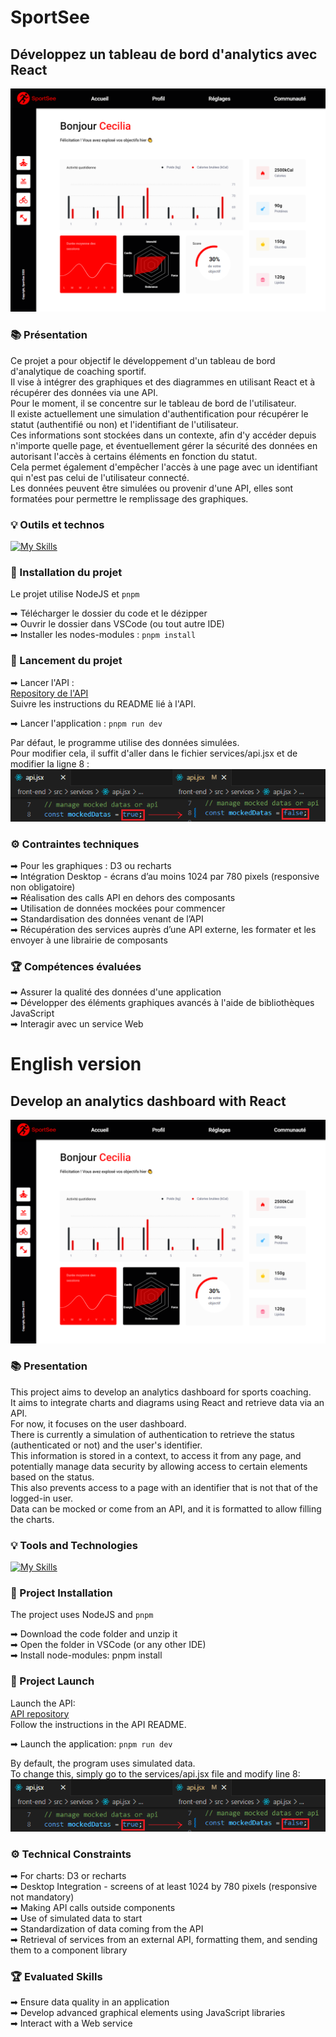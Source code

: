# SportSee

## Développez un tableau de bord d'analytics avec React

![Visuel du site](src/assets/images/screenshot.png)

### 📚 Présentation

Ce projet a pour objectif le développement d'un tableau de bord d'analytique de coaching sportif. <br>
Il vise à intégrer des graphiques et des diagrammes en utilisant React et à récupérer des données via une API. <br>
Pour le moment, il se concentre sur le tableau de bord de l'utilisateur. <br>
Il existe actuellement une simulation d'authentification pour récupérer le statut (authentifié ou non) et l'identifiant de l'utilisateur. <br>
Ces informations sont stockées dans un contexte, afin d'y accéder depuis n'importe quelle page, et éventuellement gérer la sécurité des données en autorisant l'accès à certains éléments en fonction du statut. <br>
Cela permet également d'empêcher l'accès à une page avec un identifiant qui n'est pas celui de l'utilisateur connecté.<br>
Les données peuvent être simulées ou provenir d'une API, elles sont formatées pour permettre le remplissage des graphiques.

### 💡 Outils et technos

[![My Skills](https://skillicons.dev/icons?i=html,react,sass,vite,figma,github,pnpm,recharts)](https://skillicons.dev)

### 🔨 Installation du projet

Le projet utilise NodeJS et `pnpm`<br>

➡ Télécharger le dossier du code et le dézipper<br>
➡ Ouvrir le dossier dans VSCode (ou tout autre IDE)<br>
➡ Installer les nodes-modules : `pnpm install`<br>

### 🚀 Lancement du projet

➡ Lancer l'API : <br>
[Repository de l'API](https://github.com/OpenClassrooms-Student-Center/P9-front-end-dashboard)<br>
Suivre les instructions du README lié à l'API.<br>

➡ Lancer l'application : `pnpm run dev`<br>

Par défaut, le programme utilise des données simulées.<br>
Pour modifier cela, il suffit d'aller dans le fichier services/api.jsx et de modifier la ligne 8 : <br>
![Modifier la source des données](src/assets/images/mock-api.png)

### ⚙ Contraintes techniques

➡ Pour les graphiques : D3 ou recharts<br>
➡ Intégration Desktop - écrans d’au moins 1024 par 780 pixels (responsive non obligatoire)<br>
➡ Réalisation des calls API en dehors des composants<br>
➡ Utilisation de données mockées pour commencer<br>
➡ Standardisation des données venant de l’API<br>
➡ Récupération des services auprès d’une API externe, les formater et les envoyer à une librairie de composants<br>

### 🏆 Compétences évaluées

➡ Assurer la qualité des données d'une application<br>
➡ Développer des éléments graphiques avancés à l'aide de bibliothèques JavaScript<br>
➡ Interagir avec un service Web<br>

# English version

## Develop an analytics dashboard with React

![Website screenshot](src/assets/images/screenshot.png)

### 📚 Presentation

This project aims to develop an analytics dashboard for sports coaching. <br>
It aims to integrate charts and diagrams using React and retrieve data via an API. <br>
For now, it focuses on the user dashboard. <br>
There is currently a simulation of authentication to retrieve the status (authenticated or not) and the user's identifier. <br>
This information is stored in a context, to access it from any page, and potentially manage data security by allowing access to certain elements based on the status. <br>
This also prevents access to a page with an identifier that is not that of the logged-in user.<br>
Data can be mocked or come from an API, and it is formatted to allow filling the charts.

### 💡 Tools and Technologies

[![My Skills](https://skillicons.dev/icons?i=html,react,sass,vite,figma,github,pnpm,recharts)](https://skillicons.dev)

### 🔨 Project Installation

The project uses NodeJS and `pnpm`<br>

➡ Download the code folder and unzip it<br>
➡ Open the folder in VSCode (or any other IDE)<br>
➡ Install node-modules: pnpm install<br>

### 🚀 Project Launch

Launch the API: <br>
[API repository](https://github.com/OpenClassrooms-Student-Center/P9-front-end-dashboard)<br>
Follow the instructions in the API README.<br>

➡ Launch the application: `pnpm run dev`<br>

By default, the program uses simulated data.<br>
To change this, simply go to the services/api.jsx file and modify line 8: <br>
![Change data source](src/assets/images/mock-api.png)

### ⚙ Technical Constraints

➡ For charts: D3 or recharts<br>
➡ Desktop Integration - screens of at least 1024 by 780 pixels (responsive not mandatory)<br>
➡ Making API calls outside components<br>
➡ Use of simulated data to start<br>
➡ Standardization of data coming from the API<br>
➡ Retrieval of services from an external API, formatting them, and sending them to a component library<br>

### 🏆 Evaluated Skills

➡ Ensure data quality in an application<br>
➡ Develop advanced graphical elements using JavaScript libraries<br>
➡ Interact with a Web service<br>
